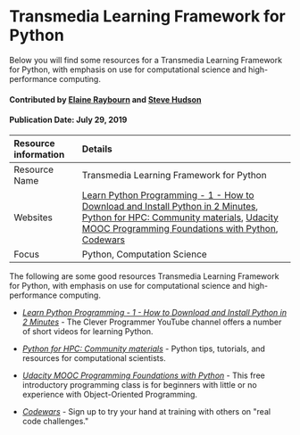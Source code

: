 # Transmedia Learning Framework for Python
<!-- deck text start --> 
Below you will find some resources for a Transmedia Learning Framework for Python, with emphasis on use for computational science and high-performance computing. 
<!-- deck text end --> 

#### Contributed by [Elaine Raybourn](https://github.com/elaineraybourn "Elaine Raybourn Github Profile") and [Steve Hudson](https://github.com/shuds13 "Steve Hudson Github Profile")
#### Publication Date: July 29, 2019

Resource information | Details 
:--- | :--- 
Resource Name | Transmedia Learning Framework for Python
Websites | [Learn Python Programming - 1 - How to Download and Install Python in 2 Minutes](https://www.youtube.com/watch?v=wp15jyylSEQ), [Python for HPC: Community materials](https://betterscientificsoftware.github.io/python-for-hpc/), [Udacity MOOC Programming Foundations with Python](https://www.udacity.com/course/programming-foundations-with-python--ud036), [Codewars](https://www.codewars.com/)
Focus | Python, Computation Science

The following are some good resources Transmedia Learning Framework for Python, with emphasis on use for computational science and high-performance computing.

- *[Learn Python Programming - 1 - How to Download and Install Python in 2 Minutes](https://www.youtube.com/watch?v=wp15jyylSEQ)*  - The Clever Programmer YouTube channel offers a number of short videos for learning Python.

- *[Python for HPC: Community materials](https://betterscientificsoftware.github.io/python-for-hpc/)* - Python tips, tutorials, and resources for computational scientists. 

- *[Udacity MOOC Programming Foundations with Python](https://www.udacity.com/course/programming-foundations-with-python--ud036)* - This free introductory programming class is for beginners with little or no experience with Object-Oriented Programming.

- *[Codewars](https://www.codewars.com/)* - Sign up to try your hand at training with others on "real code challenges." 



<!---
Publish: yes
Categories: skills, development
Topics: online learning, programming languages
Tags: bssw-article
Level: 2
Prerequisites: defaults
Aggregate: subresource
--->
